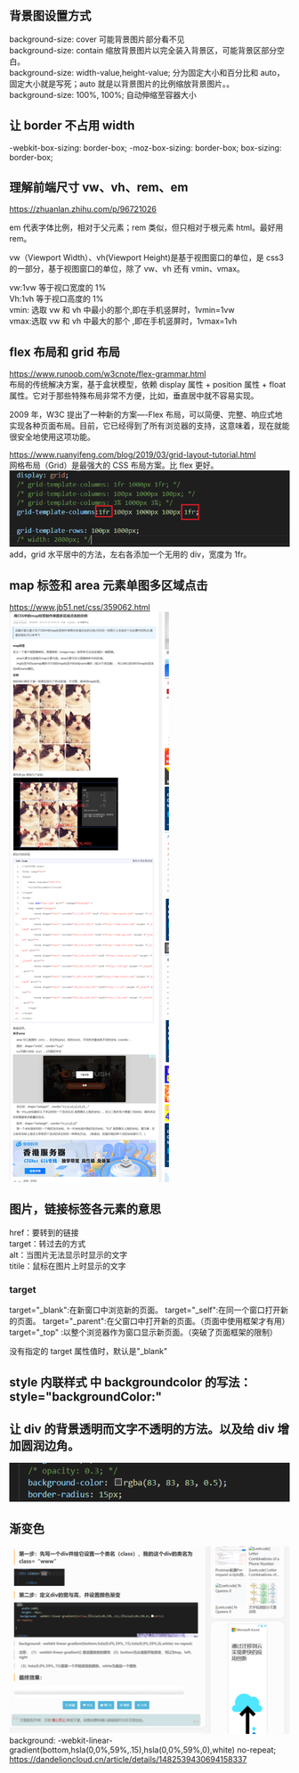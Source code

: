 ## 背景图设置方式

background-size: cover 可能背景图片部分看不见  
background-size: contain 缩放背景图片以完全装入背景区，可能背景区部分空白。  
background-size: width-value,height-value; 分为固定大小和百分比和 auto，固定大小就是写死；auto 就是以背景图片的比例缩放背景图片。。  
background-size: 100%, 100%; 自动伸缩至容器大小

## 让 border 不占用 width

-webkit-box-sizing: border-box;
-moz-box-sizing: border-box;
box-sizing: border-box;

## 理解前端尺寸 vw、vh、rem、em

https://zhuanlan.zhihu.com/p/96721026

em 代表字体比例，相对于父元素；rem 类似，但只相对于根元素 html。最好用 rem。

vw（Viewport Width）、vh(Viewport Height)是基于视图窗口的单位，是 css3 的一部分，基于视图窗口的单位，除了 vw、vh 还有 vmin、vmax。

vw:1vw 等于视口宽度的 1%  
Vh:1vh 等于视口高度的 1%  
vmin: 选取 vw 和 vh 中最小的那个,即在手机竖屏时，1vmin=1vw  
vmax:选取 vw 和 vh 中最大的那个 ,即在手机竖屏时，1vmax=1vh

## flex 布局和 grid 布局

https://www.runoob.com/w3cnote/flex-grammar.html  
布局的传统解决方案，基于盒状模型，依赖 display 属性 + position 属性 + float 属性。它对于那些特殊布局非常不方便，比如，垂直居中就不容易实现。

2009 年，W3C 提出了一种新的方案—-Flex 布局，可以简便、完整、响应式地实现各种页面布局。目前，它已经得到了所有浏览器的支持，这意味着，现在就能很安全地使用这项功能。

https://www.ruanyifeng.com/blog/2019/03/grid-layout-tutorial.html  
网格布局（Grid）是最强大的 CSS 布局方案。比 flex 更好。  
![](./img/2022-05-25-16-02-27.png)
add，grid 水平居中的方法，左右各添加一个无用的 div，宽度为 1fr。

## map 标签和 area 元素单图多区域点击

https://www.jb51.net/css/359062.html  
![](./img/2022-05-22-19-05-55.png)

## 图片，链接标签各元素的意思

href：要转到的链接  
target：转过去的方式  
alt：当图片无法显示时显示的文字  
titile：鼠标在图片上时显示的文字

### target

target="\_blank":在新窗口中浏览新的页面。
target="\_self":在同一个窗口打开新的页面。
target="\_parent":在父窗口中打开新的页面。（页面中使用框架才有用）
target="\_top" :以整个浏览器作为窗口显示新页面。（突破了页面框架的限制）

没有指定<a>的 target 属性值时，默认是"\_blank"

## style 内联样式 中 backgroundcolor 的写法：style="backgroundColor:"

## 让 div 的背景透明而文字不透明的方法。以及给 div 增加圆润边角。

![](./img/2022-05-26-11-02-11.png)

## 渐变色

![](./img/2022-06-02-15-39-52.png)  
background: -webkit-linear-gradient(bottom,hsla(0,0%,59%,.15),hsla(0,0%,59%,0),white) no-repeat;  
https://dandelioncloud.cn/article/details/1482539430694158337
